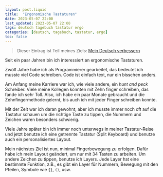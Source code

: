 ```yaml
---
layout: post.liquid
title:  "Ergonomische Tastaturen"
date: 2023-05-07 22:00
last_updated: 2023-05-07 22:00
tags: deutsch tagebuch tastatur ergo
categories: [deutsch, tagebuch, tastatur, ergo]
toc: false
---
```

> Dieser Eintrag ist Teil meines Ziels: [Mein Deutsch verbessern](/now) 

Seit ein paar Jahren bin ich interessiert an ergonomische
Tastaturen.

Zwölf Jahre habe ich als Programmierer gearbeitet, das bedeutet ich
musste viel Code schreiben. Code ist einfach text, nur ein
bisschen anders.

Am Anfang meine Karriere war ich, wie viele andere, ein *hunt and
peck* Schreiber. Viele meine Kollegen könnten mit Zehn finger
schreiben, das fande ich sehr Toll. Also, ich habe ein paar Monate
gebraucht und die Zehnfingermethode gelernt, bis auch ich mit
jeder Finger schreiben konnte.

Mit der Zeit war ich daran gewohnt, aber ich musste immer noch oft auf die
Tastatur schauen um die richtige Taste zu tippen, die Nummern und
Zeichen waren besonders schwierig.

Viele Jahre später bin ich immer noch unterwegs in meiner
Tastatur-Reise und jetzt benutze ich eine getrennte Tastatur (Split
Keyboard) und benutze auch ein personalisiertes Layout.

Mein nächstes Ziel ist nun, minimal Fingerbewegung zu
erfolgen. Dafür habe ich mein Layout geändert, um nur mit 34 Tasten
zu arbeiten. Um andere Zeichen zu tippen, benutze ich Layers. Jede Layer hat 
eine bestimmte Funktion, z.B., es gibt ein Layer für Nummern, Bewegung mit den Pfeilen, 
Symbole wie `{}`, `()`, usw.  

